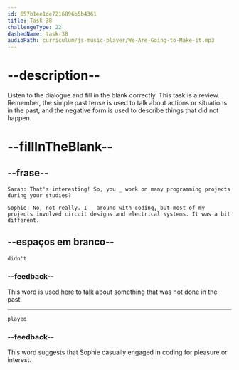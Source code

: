 ```yaml
---
id: 657b1ee1de7216896b5b4361
title: Task 38
challengeType: 22
dashedName: task-38
audioPath: curriculum/js-music-player/We-Are-Going-to-Make-it.mp3
---
```


<!--
AUDIO REFERENCE:
Sarah: That's interesting! So, you didn't work on many programming projects during your studies?
Sophie: No, not really. I played around with coding, but most of my projects involved circuit designs and electrical systems. It was a bit different. 
-->

# --description--

Listen to the dialogue and fill in the blank correctly. This task is a review. Remember, the simple past tense is used to talk about actions or situations in the past, and the negative form is used to describe things that did not happen.

# --fillInTheBlank--

## --frase--

`Sarah: That's interesting! So, you _ work on many programming projects during your studies?`

`Sophie: No, not really. I _ around with coding, but most of my projects involved circuit designs and electrical systems. It was a bit different.`

## --espaços em branco--

`didn't`

### --feedback--

This word is used here to talk about something that was not done in the past.

---

`played`

### --feedback--

This word suggests that Sophie casually engaged in coding for pleasure or interest.

